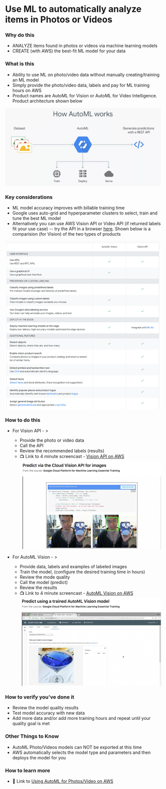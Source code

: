 # Use ML to automatically analyze items in Photos or Videos

### Why do this
 - ANALYZE items found in photos or videos via machine learning models
 - CREATE (with AWS) the best-fit ML model for your data

### What is this
 - Ability to use ML on photo/video data without manually creating/training an ML model
 - Simply provide the photo/video data, labels and pay for ML training hours on AWS
 - Product names are AutoML for Vision or AutoML for Video Intelligence. Product architecture shown below

 [![auto-ml-arch](/images/auto-ml-arch.png)]() 

### Key considerations
 - ML model accuracy improves with billable training time
 - Google uses auto-grid and hyperparameter clusters to select, train and tune the best ML model 
 - Alternatively you can use AWS Vision API or Video API (if returned labels fit your use case)
 -- try the API in a browser [here](https://cloud.google.com/vision/).  Shown below is a comparision (for Vision) of the two types of products

[![automl](/images/automl.png)]() 

### How to do this
 - For Vision API - >
    - Provide the photo or video data
    - Call the API
    - Review the recommended labels (results)
    - 📺 Link to 4 minute screencast - [Vision API on AWS](https://www.linkedin.com/learning/google-cloud-platform-for-machine-learning-essential-training/predict-via-the-cloud-vision-api-for-images)
[![automl-vision-api](/images/automl-vision-api.png)](https://www.linkedin.com/learning/google-cloud-platform-for-machine-learning-essential-training/predict-via-the-cloud-vision-api-for-images) 


 - For AutoML Vision - > 
    - Provide data, labels and examples of labeled images
    - Train the model, (configure the desired training time in hours)
    - Review the mode quality
    - Call the model (predict)
    - Review the results
    - 📺 Link to 4 minute screencast - [AutoML Vision on AWS](https://www.linkedin.com/learning/google-cloud-platform-for-machine-learning-essential-training/predict-using-a-trained-automl-vision-model)
[![automl-predict](/images/automl-predict.png)](https://www.linkedin.com/learning/google-cloud-platform-for-machine-learning-essential-training/predict-using-a-trained-automl-vision-model) 



### How to verify you've done it
 - Review the model quality results
 - Test model accuracy with new data
 - Add more data and/or add more training hours and repeat until your quality goal is met

### Other Things to Know
 - AutoML Photo/Videos models can NOT be exported at this time
 - AWS automatically selects the model type and parameters and then deploys the model for you

### How to learn more
 - 📘 Link to [Using AutoML for Photos/Video on AWS](https://cloud.google.com/automl/)